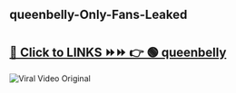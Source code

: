 
 ## queenbelly-Only-Fans-Leaked

# <h2><a href="https://clipsfans.com/queenbelly&ref=git">🔗 Click to LINKS ⏩⏩ 👉 🟢 queenbelly </a></h2>

<a href="https://clipsfans.com/queenbelly&ref=git" rel="nofollow" data-target="animated-image.originalLink"><img src="https://i.ibb.co.com/xMMVF88/686577567.gif" alt="Viral Video Original" style="max-width: 100%; display: inline-block;" data-target="animated-image.originalImage"></a>
